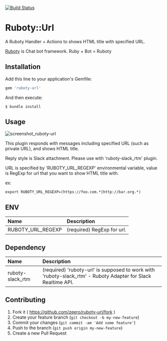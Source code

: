 [![Build Status](https://travis-ci.org/zeero/ruboty-url.svg?branch=master)](https://travis-ci.org/zeero/ruboty-url)

# Ruboty::Url

A Ruboty Handler + Actions to shows HTML title with specified URL.

[Ruboty](https://github.com/r7kamura/ruboty) is Chat bot framework. Ruby + Bot = Ruboty

## Installation

Add this line to your application's Gemfile:

```ruby
gem 'ruboty-url'
```

And then execute:

    $ bundle install

## Usage

![screenshot_ruboty-url](https://user-images.githubusercontent.com/105469/37558137-b9e5f8b0-2a52-11e8-93df-530e6547d259.png)

This plugin responds with messages including specified URL (such as private URL), and shows HTML title.

Reply style is Slack attachment. Please use with 'ruboty-slack_rtm' plugin.

URL is specified by 'RUBOTY_URL_REGEXP' environmental variable, value is RegExp for url that you want to show HTML title with.

ex:

```
export RUBOTY_URL_REGEXP=(https://foo.com.*|http://bar.org.*)
```

## ENV

|Name|Description|
|:--|:--|
|RUBOTY_URL_REGEXP|(required) RegExp for url.|

## Dependency

|Name|Description|
|:--|:--|
|ruboty-slack_rtm|(required) 'ruboty-url' is supposed to work with 'ruboty-slack_rtm' - Ruboty Adapter for Slack Realtime API.|

## Contributing

1. Fork it ( https://github.com/zeero/ruboty-url/fork )
2. Create your feature branch (`git checkout -b my-new-feature`)
3. Commit your changes (`git commit -am 'Add some feature'`)
4. Push to the branch (`git push origin my-new-feature`)
5. Create a new Pull Request

